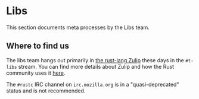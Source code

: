 # Libs

This section documents meta processes by the Libs team.

## Where to find us

The libs team hangs out primarily in [the rust-lang Zulip](https://rust-lang.zulipchat.com/) these days in the `#t-libs` stream.
You can find more details about Zulip and how the Rust community uses it [here](../../chat/zulip).

The `#rustc` IRC channel on `irc.mozilla.org` is in a "quasi-deprecated" status and is not recommended.
